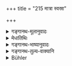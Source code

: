 +++
title = "215 मात्रा स्वस्रा"

+++

<details><summary>गङ्गानथ-मूलानुवादः</summary>

One should not sit alone with his mother, sister or daughter. The powerful host of sense-organs overpowers even the learned.—(215)
</details>

<details><summary>मेधातिथिः</summary>

अतो **विविकासनः** निर्जने शून्ये गृहादौ नासीत । नापि निःशङ्कम् अङ्गस्पर्षादि कुर्यात् । अतिचपलो हीन्द्रियसंघातो **विद्वांसम् अपि** शास्त्रनिगृहीतात्मानम् अपि **कर्षति** हरति परतन्त्रीकरोति ॥ २.२१५ ॥
</details>

<details><summary>गङ्गानथ-भाष्यानुवादः</summary>

For reasons above described ‘*one should not sit alone*’—in a solitary room, etc., one should not sit; nor should he touch the body, etc. Because the host of sense-organs is extremely fickle; and it ‘*overpowers*’—draws, makes helpless —‘*even the learned*’—*i.e*., the person who has his mind fully controlled by wisdom acquired from the scriptures.—(215)
</details>

<details><summary>गङ्गानथ-तुल्य-वाक्यानि</summary>

**(verses 213-215)  
**

See Comparative notes for [Verse
2.213].
</details>

<details><summary>Bühler</summary>

215	One should not sit in a lonely place with one's mother, sister, or daughter; for the senses are powerful, and master even a learned man.
</details>
